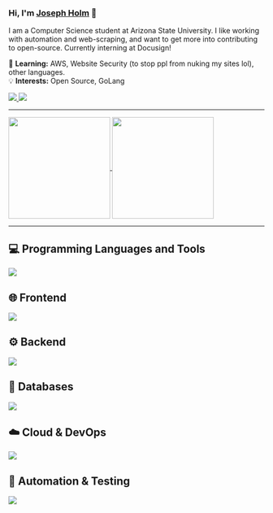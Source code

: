 ### Hi, I'm [Joseph Holm](https://www.joeyholm.com) 👋
I am a Computer Science student at Arizona State University. I like working with automation and web-scraping, and want to get more into contributing to open-source. Currently interning at Docusign!

🌱 **Learning:** AWS, Website Security (to stop ppl from nuking my sites lol), other languages.
</br>
💡 **Interests:** Open Source, GoLang

  <!-- Social Badges -->
  <p>
    <a href="https://www.linkedin.com/in/joseph-holm">
      <img src="https://skillicons.dev/icons?i=linkedin&theme=dark" />
    </a>
    <a href="mailto:joseph.holm27@gmail.com">
      <img src="https://skillicons.dev/icons?i=gmail&theme=dark" />
    </a>
  </p>

  ----

  <!-- Stats Cards -->
  <div>
<a href="https://github.com/anuraghazra/github-readme-stats">
  <img height=200 align="center" 
       src="https://github-readme-stats.vercel.app/api?username=Hololm&show_icons=true&theme=radical&bg_color=00000000&border_color=30363D&card_width=450" />
</a>
<a href="https://github.com/anuraghazra/github-readme-stats">
  <img height=200 align="center" 
       src="https://github-readme-stats.vercel.app/api/top-langs/?username=Hololm&layout=compact&theme=radical&bg_color=00000000&border_color=30363D&card_width=300&hide=jupyter%20notebook" />
</a>
  </div>

----

## 💻 Programming Languages and Tools
<div>
  <img src="https://skillicons.dev/icons?i=py,ts,js,java,vscode,pycharm,eclipse&theme=dark&perline=8" />
</div>

## 🌐 Frontend
<div>
  <img src="https://skillicons.dev/icons?i=react,vue,next,nuxtjs,tailwind,vite,html,css&theme=dark&perline=8" />
</div>

## ⚙️ Backend
<div>
  <img src="https://skillicons.dev/icons?i=nodejs,express,fastapi,flask,bun&theme=dark&perline=8" />
</div>

## 📄 Databases
<div>
  <img src="https://skillicons.dev/icons?i=mongodb,postgresql,sqlite,redis&theme=dark&perline=8" />
</div>

## ☁️ Cloud & DevOps
<div>
  <img src="https://skillicons.dev/icons?i=aws,docker,kubernetes,gcp,vercel,git&theme=dark&perline=8" />
</div>

## 🔧 Automation & Testing
<div>
  <img src="https://skillicons.dev/icons?i=selenium,postman&theme=dark&perline=8" />
</div>
